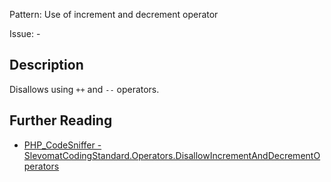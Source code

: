 Pattern: Use of increment and decrement operator

Issue: -

## Description

Disallows using `++` and `--` operators.

## Further Reading

* [PHP_CodeSniffer - SlevomatCodingStandard.Operators.DisallowIncrementAndDecrementOperators](https://github.com/slevomat/coding-standard/blob/master/doc/operators.md#slevomatcodingstandardoperatorsdisallowincrementanddecrementoperators)